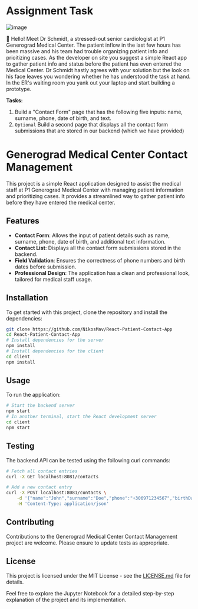 # Assignment Task

![image](https://user-images.githubusercontent.com/18698923/235904899-cf3d4893-38d5-4ffc-ba9b-32cade454833.png)

👋 Hello! Meet Dr Schmidt, a stressed-out senior cardiologist at P1 Generograd Medical Center. The patient inflow in the last few hours has been massive and his team had trouble organizing patient info and prioitizing cases. As the developer on site you suggest a simple React app to gather patient info and status before the patient has even entered the Medical Center. Dr Schmidt hastly agrees with your solution but the look on his face leaves you wondering whether he has understood the task at hand. In the ER's waiting room you yank out your laptop and start building a prototype.

**Tasks:**

1.  Build a "Contact Form" page that has the following five inputs: name, surname, phone, date of birth, and text.
2.  `Optional` Build a second page that displays all the contact form submissions that are stored in our backend (which we have provided)

# Generograd Medical Center Contact Management

This project is a simple React application designed to assist the medical staff at P1 Generograd Medical Center with managing patient information and prioritizing cases. It provides a streamlined way to gather patient info before they have entered the medical center.

## Features

- **Contact Form**: Allows the input of patient details such as name, surname, phone, date of birth, and additional text information.
- **Contact List**: Displays all the contact form submissions stored in the backend.
- **Field Validation**: Ensures the correctness of phone numbers and birth dates before submission.
- **Professional Design**: The application has a clean and professional look, tailored for medical staff usage.

## Installation

To get started with this project, clone the repository and install the dependencies:

```bash
git clone https://github.com/NikosMav/React-Patient-Contact-App
cd React-Patient-Contact-App
# Install dependencies for the server
npm install
# Install dependencies for the client
cd client
npm install
```

## Usage

To run the application:

```bash
# Start the backend server
npm start
# In another terminal, start the React development server
cd client
npm start
```

## Testing

The backend API can be tested using the following curl commands:

```bash
# Fetch all contact entries
curl -X GET localhost:8081/contacts

# Add a new contact entry
curl -X POST localhost:8081/contacts \
    -d '{"name":"John","surname":"Doe","phone":"+306971234567","birthDate":"1990-01-01","text":"Patient information"}' \
    -H 'Content-Type: application/json'
```

## Contributing

Contributions to the Generograd Medical Center Contact Management project are welcome. Please ensure to update tests as appropriate.

## License

This project is licensed under the MIT License - see the [LICENSE.md](LICENSE.md) file for details.

Feel free to explore the Jupyter Notebook for a detailed step-by-step explanation of the project and its implementation.
